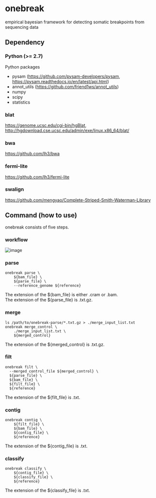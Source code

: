 # onebreak
empirical bayesian framework for detecting somatic breakpoints from sequencing data

## Dependency
### Python (>= 2.7)
Python packages
 - pysam (https://github.com/pysam-developers/pysam, https://pysam.readthedocs.io/en/latest/api.html)
 - annot_utils (https://github.com/friend1ws/annot_utils)
 - numpy
 - scipy
 - statistics

### blat

https://genome.ucsc.edu/cgi-bin/hgBlat,  
http://hgdownload.cse.ucsc.edu/admin/exe/linux.x86_64/blat/

### bwa

https://github.com/lh3/bwa

### fermi-lite

https://github.com/lh3/fermi-lite

### swalign

https://github.com/mengyao/Complete-Striped-Smith-Waterman-Library

## Command (how to use)
onebreak consists of five steps.

### workflow

![image](https://user-images.githubusercontent.com/13672949/162120943-a7db6e14-6ea0-4fd2-9b5c-a06cb4a78111.png)

### parse
```
onebreak parse \
    ${bam_file} \
    ${parse_file} \
    --reference_genome ${reference}
```
The extension of the ${bam_file} is either .cram or .bam.  
The extension of the ${parse_file} is .txt.gz.  

### merge
```
ls /path/to/onebreak-parse/*.txt.gz > ./merge_input_list.txt
onebreak merge_control \
    ./merge_input_list.txt \
    ${merged_control}
```
The extension of the ${merged_control} is .txt.gz.

### filt
```
onebreak filt \
  --merged_control_file ${merged_control} \
  ${parse_file} \
  ${bam_file} \
  ${filt_file} \
  ${reference}
```
The extension of the ${filt_file} is .txt.

### contig
```
onebreak contig \
    ${filt_file} \
    ${bam_file} \
    ${contig_file} \
    ${reference}
```
The extension of the ${contig_file} is .txt.

### classify
```
onebreak classify \
    ${contig_file} \
    ${classify_file} \
    ${reference}
```
The extension of the ${classify_file} is .txt.
